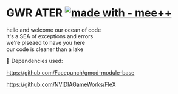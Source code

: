 # GWR ATER  [![made with - mee++](https://img.shields.io/badge/made_with-mee%2B%2B-2ea44f)](https://)  
hello and welcome our ocean of code  
it's a SEA of exceptions and errors  
we're plseaed to have you here  
our code is cleaner than a lake  
  
🗿
Dependencies used:

https://github.com/Facepunch/gmod-module-base

https://github.com/NVIDIAGameWorks/FleX

